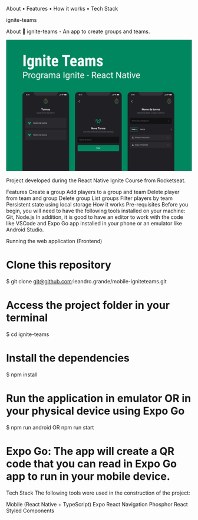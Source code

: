 About • Features • How it works • Tech Stack

ignite-teams

About
🤼 ignite-teams - An app to create groups and teams.

![Ignite Teams](./assets/banner.png)

Project developed during the React Native Ignite Course from Rocketseat.

Features
 Create a group
 Add players to a group and team
 Delete player from team and group
 Delete group
 List groups
 Filter players by team
 Persistent state using local storage
How it works
Pre-requisites
Before you begin, you will need to have the following tools installed on your machine: Git, Node.js In addition, it is good to have an editor to work with the code like VSCode and Expo Go app installed in your phone or an emulator like Android Studio.

Running the web application (Frontend)
# Clone this repository
$ git clone git@github.com:leandro.grande/mobile-igniteteams.git

# Access the project folder in your terminal
$ cd ignite-teams

# Install the dependencies
$ npm install

# Run the application in emulator OR in your physical device using Expo Go
$ npm run android OR npm run start

# Expo Go: The app will create a QR code that you can read in Expo Go app to run in your mobile device.

Tech Stack
The following tools were used in the construction of the project:

Mobile (React Native + TypeScript)
Expo
React Navigation
Phosphor React
Styled Components